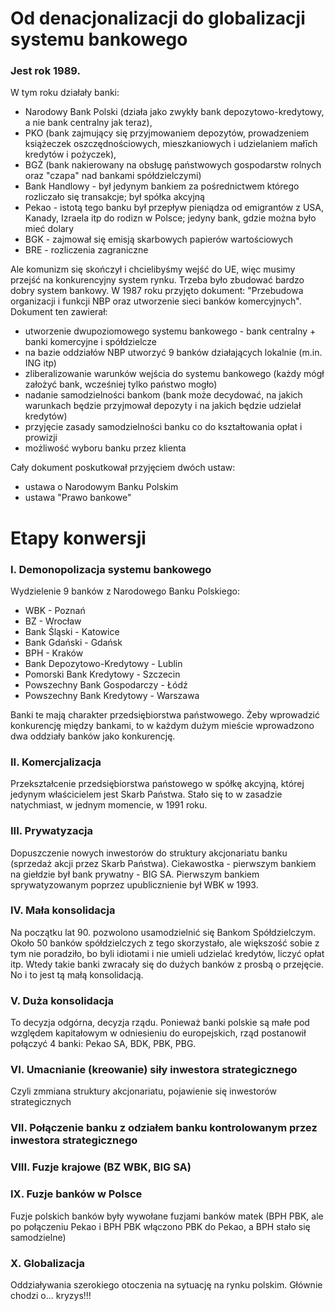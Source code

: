 # Od denacjonalizacji do globalizacji systemu bankowego

### Jest rok 1989. 

W tym roku działały banki: 

- Narodowy Bank Polski (działa jako zwykły bank depozytowo-kredytowy, a nie bank centralny jak teraz), 
- PKO (bank zajmujący się przyjmowaniem depozytów, prowadzeniem książeczek oszczędnościowych, mieszkaniowych i udzielaniem małīch kredytów i pożyczek), 
- BGŻ (bank nakierowany na obsługę państwowych gospodarstw rolnych oraz "czapa" nad bankami spółdzielczymi)
- Bank Handlowy - był jedynym bankiem za pośrednictwem którego rozliczało się transakcje; był spółka akcyjną
- Pekao - istotą tego banku był przepływ pieniądza od emigrantów z USA, Kanady, Izraela itp do rodizn w Polsce; jedyny bank, gdzie można było mieć dolary
- BGK - zajmował się emisją skarbowych papierów wartościowych
- BRE - rozliczenia zagraniczne

Ale komunizm się skończył i chcielibyśmy wejść do UE, więc musimy przejść na konkurencyjny system rynku. Trzeba było zbudować bardzo dobry system bankowy. W 1987 roku przyjęto dokument: "Przebudowa organizacji i funkcji NBP oraz utworzenie sieci banków komercyjnych". Dokument ten zawierał:

- utworzenie dwupoziomowego systemu bankowego - bank centralny + banki komercyjne i spółdzielcze
- na bazie oddziałów NBP utworzyć 9 banków działających lokalnie (m.in. ING itp)
- zliberalizowanie warunków wejścia do systemu bankowego (każdy mógł założyć bank, wcześniej tylko państwo mogło)
- nadanie samodzielności bankom (bank może decydować, na jakich warunkach będzie przyjmował depozyty i na jakich będzie udzielał kredytów)
- przyjęcie zasady samodzielności banku co do kształtowania opłat i prowizji
- możliwość wyboru banku przez klienta

Cały dokument poskutkował przyjęciem dwóch ustaw:

- ustawa o Narodowym Banku Polskim
- ustawa "Prawo bankowe"

# Etapy konwersji

### I. Demonopolizacja systemu bankowego

Wydzielenie 9 banków z Narodowego Banku Polskiego:

- WBK - Poznań
- BZ - Wrocław
- Bank Śląski - Katowice
- Bank Gdański - Gdańsk
- BPH - Kraków
- Bank Depozytowo-Kredytowy - Lublin
- Pomorski Bank Kredytowy - Szczecin
- Powszechny Bank Gospodarczy - Łódź
- Powszechny Bank Kredytowy - Warszawa

Banki te mają charakter przedsiębiorstwa państwowego. Żeby wprowadzić konkurencję między bankami, to w każdym dużym mieście wprowadzono dwa oddziały banków jako konkurencję.

### II. Komercjalizacja 

Przekształcenie przedsiębiorstwa państowego w spółkę akcyjną, której jedynym właścicielem jest Skarb Państwa. Stało się to w zasadzie natychmiast, w jednym momencie, w 1991 roku.

### III. Prywatyzacja

Dopuszczenie nowych inwestorów do struktury akcjonariatu banku (sprzedaż akcji przez Skarb Państwa). Ciekawostka - pierwszym bankiem na giełdzie był bank prywatny - BIG SA. Pierwszym bankiem sprywatyzowanym poprzez upublicznienie był WBK w 1993.

### IV. Mała konsolidacja

Na początku lat 90. pozwolono usamodzielnić się Bankom Spółdzielczym. Około 50 banków spółdzielczych z tego skorzystało, ale większość sobie z tym nie poradziło, bo byli idiotami i nie umieli udzielać kredytów, liczyć opłat itp. Wtedy takie banki zwracały się do dużych banków z prosbą o przejęcie. No i to jest tą małą konsolidacją.

### V. Duża konsolidacja

To decyzja odgórna, decyzja rządu. Ponieważ banki polskie są małe pod względem kapitałowym w odniesieniu do europejskich, rząd postanowił połączyć 4 banki: Pekao SA, BDK, PBK, PBG.

### VI. Umacnianie (kreowanie) siły inwestora strategicznego

Czyli zmmiana struktury akcjonariatu, pojawienie się inwestorów strategicznych

### VII. Połączenie banku z odziałem banku kontrolowanym przez inwestora strategicznego

### VIII. Fuzje krajowe (BZ WBK, BIG SA)

### IX. Fuzje banków w Polsce

Fuzje polskich banków były wywołane fuzjami banków matek (BPH PBK, ale po połączeniu Pekao i BPH PBK włączono PBK do Pekao, a BPH stało się samodzielne)

### X. Globalizacja 
Oddziaływania szerokiego otoczenia na sytuację na rynku polskim. Głównie chodzi o... kryzys!!!